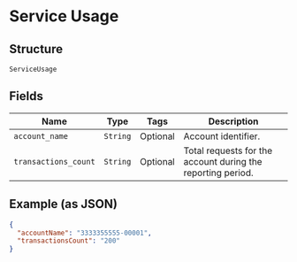 
# Service Usage

## Structure

`ServiceUsage`

## Fields

| Name | Type | Tags | Description |
|  --- | --- | --- | --- |
| `account_name` | `String` | Optional | Account identifier. |
| `transactions_count` | `String` | Optional | Total requests for the account during the reporting period. |

## Example (as JSON)

```json
{
  "accountName": "3333355555-00001",
  "transactionsCount": "200"
}
```


